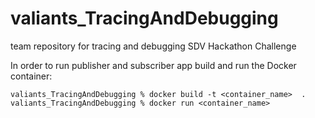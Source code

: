 # valiants_TracingAndDebugging
team repository for tracing and debugging SDV Hackathon Challenge

In order to run publisher and subscriber app build and run the Docker container:
```
valiants_TracingAndDebugging % docker build -t <container_name>  . 
valiants_TracingAndDebugging % docker run <container_name>  
```